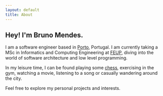 ```yaml
---
layout: default
title: About
---
```


## Hey! I'm Bruno Mendes.

I am a software engineer based in [Porto](https://www.porto.pt/en), Portugal. I am currently taking a MSc
in Informatics and Computing Engineering at [FEUP](https://sigarra.up.pt/feup/en), diving into the world of
software architecture and low level programming.

In my leisure time, I can be found playing some [chess](https://lichess.org/@/brod56), exercising in the
gym, watching a movie, listening to a song or casually wandering around the
city.

Feel free to explore my personal projects and interests.

